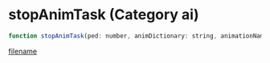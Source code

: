 # stopAnimTask (Category ai)

```js
function stopAnimTask(ped: number, animDictionary: string, animationName: string, p3: number): void
```

[filename](stopAnimTask_m.md ':include')